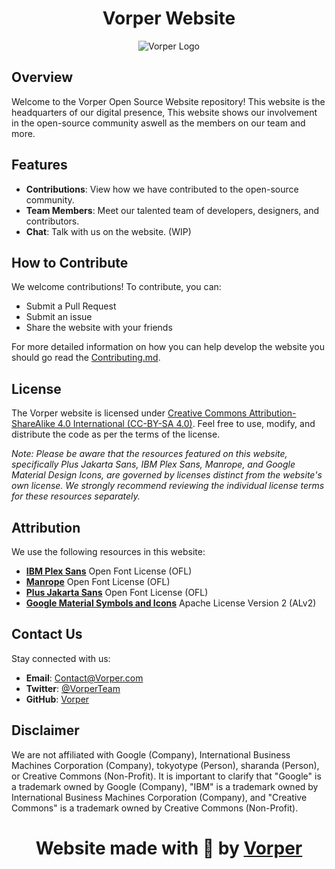 # <h1 align="center">Vorper Website</h1>

<p align="center">
  <img src="https://cdn.discordapp.com/attachments/1204387508599783444/1209421715004989480/uTy2UqP.png?ex=65e6dcbe&is=65d467be&hm=17f123957f2c38535596fdd99922d571217aafc25a44fb250f4125a81847ca04&" alt="Vorper Logo">
</p>

## Overview

Welcome to the Vorper Open Source Website repository! This website is the headquarters of our digital presence, This website shows our involvement in the open-source community aswell as the members on our team and more.

## Features

- **Contributions**: View how we have contributed to the open-source community.
- **Team Members**: Meet our talented team of developers, designers, and contributors.
- **Chat**: Talk with us on the website. (WIP)

## How to Contribute

We welcome contributions! To contribute, you can:

- Submit a Pull Request
- Submit an issue
- Share the website with your friends

For more detailed information on how you can help develop the website you should go read the [Contributing.md](CONTRIBUTING.md).

## License

The Vorper website is licensed under [Creative Commons Attribution-ShareAlike 4.0 International (CC-BY-SA 4.0)](LICENSE). Feel free to use, modify, and distribute the code as per the terms of the license.

*Note: Please be aware that the resources featured on this website, specifically Plus Jakarta Sans, IBM Plex Sans, Manrope, and Google Material Design Icons, are governed by licenses distinct from the website's own license. We strongly recommend reviewing the individual license terms for these resources separately.*

## Attribution

We use the following resources in this website:

- [**IBM Plex Sans**](https://www.ibm.com/plex/) Open Font License (OFL)
- [**Manrope**](https://github.com/sharanda/manrope) Open Font License (OFL)
- [**Plus Jakarta Sans**](https://github.com/tokotype/PlusJakartaSans) Open Font License (OFL)
- [**Google Material Symbols and Icons**](https://github.com/google/material-design-icons) Apache License Version 2 (ALv2)

## Contact Us

Stay connected with us:

- **Email**: [Contact@Vorper.com](mailto:Contact@Vorper.com)
- **Twitter**: [@VorperTeam](https://twitter.com/VorperTeam)
- **GitHub**: [Vorper](https://github.com/VorperTeam/)

## Disclaimer

We are not affiliated with Google (Company), International Business Machines Corporation (Company), tokyotype (Person), sharanda (Person), or Creative Commons (Non-Profit). It is important to clarify that "Google" is a trademark owned by Google (Company), "IBM" is a trademark owned by International Business Machines Corporation (Company), and "Creative Commons" is a trademark owned by Creative Commons (Non-Profit).

# <h1 align="center">Website made with 💙 by [Vorper](https://www.vorper.com)</h1>
